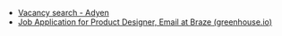 - [Vacancy search - Adyen](https://careers.adyen.com/vacancies/product-design/4255986/senior-product-designer)
- [Job Application for Product Designer, Email at Braze (greenhouse.io)](https://boards.greenhouse.io/braze/jobs/4460984?gh_jid=4460984)